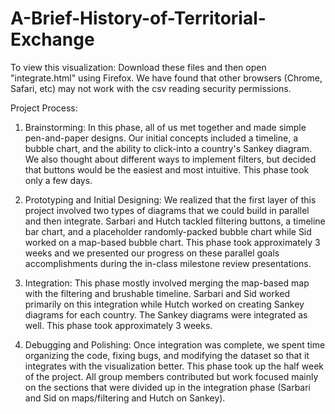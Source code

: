 # A-Brief-History-of-Territorial-Exchange

To view this visualization: Download these files and then open "integrate.html" using Firefox.  We have found that other browsers (Chrome, Safari, etc) may not work with the csv reading security permissions.

Project Process:

1. Brainstorming: In this phase, all of us met together and made simple pen-and-paper designs.  Our initial concepts included a timeline, a bubble chart, and the ability to click-into a country's Sankey diagram.  We also thought about different ways to implement filters, but decided that buttons would be the easiest and most intuitive.  This phase took only a few days.

2. Prototyping and Initial Designing: We realized that the first layer of this project involved two types of diagrams that we could build in parallel and then integrate.  Sarbari and Hutch tackled filtering buttons, a timeline bar chart, and a placeholder randomly-packed bubble chart while Sid worked on a map-based bubble chart.  This phase took approximately 3 weeks and we presented our progress on these parallel goals accomplishments during the in-class milestone review presentations.

3. Integration: This phase mostly involved merging the map-based map with the filtering and brushable timeline.  Sarbari and Sid worked primarily on this integration while Hutch worked on creating Sankey diagrams for each country.  The Sankey diagrams were integrated as well.  This phase took approximately 3 weeks.

4. Debugging and Polishing: Once integration was complete, we spent time organizing the code, fixing bugs, and modifying the dataset so that it integrates with the visualization better.  This phase took up the half week of the project.  All group members contributed but work focused mainly on the sections that were divided up in the integration phase (Sarbari and Sid on maps/filtering and Hutch on Sankey).



